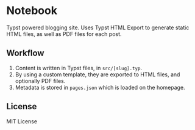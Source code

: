 # Notebook

Typst powered blogging site. Uses Typst HTML Export to generate static HTML files, as well as PDF files for each post.

## Workflow

1. Content is written in Typst files, in `src/[slug].typ`.
2. By using a custom template, they are exported to HTML files, and optionally PDF files.
3. Metadata is stored in `pages.json` which is loaded on the homepage.

## License

MIT License
